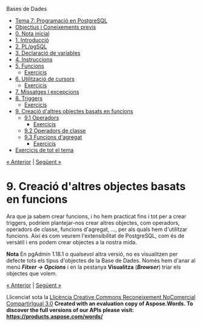 Bases de Dades

- [Tema 7: Programació en PostgreSQL](index.md)
- [Objectius i Coneixements previs](objectius_i_coneixements_previs.md)
- [0. Nota inicial](0_nota_inicial.md)
- [1. Introducció](1_introducci.md)
- [2. PL/pgSQL](2_plpgsql.md)
- [3. Declaració de variables](3_declaraci_de_variables.md)
- [4. Instruccions](4_instruccions.md)
- [5. Funcions](5_funcions.md) 
  - [Exercicis](exercicis.md)
- [6. Utilització de cursors](6_utilitzaci_de_cursors.md) 
  - [Exercicis](exercicis0.md)
- [7. Missatges i excepcions](7_missatges_i_excepcions.md)
- [8. Triggers](8_triggers.md) 
  - [Exercicis](exercicis1.md)
- [9. Creació d'altres objectes basats en funcions](9_creaci_daltres_objectes_basats_en_funcions.md) 
  - [9.1 Operadors](91_operadors.md) 
    - [Exercicis](exercicis2.md)
  - [9.2 Operadors de classe](92_operadors_de_classe.md)
  - [9.3 Funcions d'agregat](93_funcions_dagregat.md) 
    - [Exercicis](exercicis3.md)
- [Exercicis de tot el tema](exercicis_de_tot_el_tema.md)

[« Anterior](exercicis1.md) | [Següent »](91_operadors.md)
# <a name="main"></a>**9. Creació d'altres objectes basats en funcions**
Ara que ja sabem crear funcions, i ho hem practicat fins i tot per a crear triggers, podríem plantejar-nos crear altres objectes, com operadors, operadors de classe, funcions d'agregat, ..., per als quals hem d'utilitzar funcions. Així és com veurem l'extensibilitat de PostgreSQL, com és de versàtil i ens podem crear objectes a la nostra mida.



**Nota**
En pgAdmin 1.18.1 o qualsevol altra versió, no es visualitzen per defecte tots els tipus d'objectes de la Base de Dades. Només hem d'anar al menú ***Fitxer -> Opcions*** i en la pestanya **Visualitza** (***Browser***) triar els objectes que volem.

[« Anterior](exercicis1.md) | [Següent »](91_operadors.md)

Llicenciat sota la [Llicència Creative Commons Reconeixement NoComercial CompartirIgual 3.0](http://creativecommons.org/licenses/by-nc-sa/3.0/)
**Created with an evaluation copy of Aspose.Words. To discover the full versions of our APIs please visit: https://products.aspose.com/words/**
